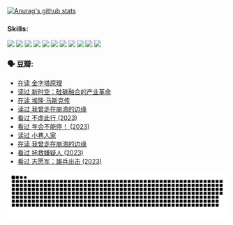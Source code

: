 
[![Anurag's github stats](https://github-readme-stats.vercel.app/api?username=w940853815)](https://github.com/anuraghazra/github-readme-stats)

### Skills:

<code><img height="32" src="https://cdn.jsdelivr.net/npm/simple-icons@v5/icons/python.svg"></code>
<code><img height="32" src="https://cdn.jsdelivr.net/npm/simple-icons@v5/icons/javascript.svg"></code>
<code><img height="32" src="https://cdn.jsdelivr.net/npm/simple-icons@v5/icons/django.svg"></code>
<code><img height="32" src="https://cdn.jsdelivr.net/npm/simple-icons@v5/icons/flask.svg"></code>
<code><img height="32" src="https://cdn.jsdelivr.net/npm/simple-icons@v5/icons/vuetify.svg"></code>
<code><img height="32" src="https://cdn.jsdelivr.net/npm/simple-icons@v5/icons/git.svg"></code>
<code><img height="32" src="https://cdn.jsdelivr.net/npm/simple-icons@v5/icons/docker.svg"></code>
<code><img height="32" src="https://cdn.jsdelivr.net/npm/simple-icons@v5/icons/postgresql.svg"></code>
<code><img height="32" src="https://cdn.jsdelivr.net/npm/simple-icons@v5/icons/elasticsearch.svg"></code>
<code><img height="32" src="https://cdn.jsdelivr.net/npm/simple-icons@v5/icons/macos.svg"></code>
<code><img height="32" src="https://cdn.jsdelivr.net/npm/simple-icons@v5/icons/linux.svg"></code>

### 🗣 豆瓣:

<!-- DOUBAN-ACTIVITIES:START -->
- [在读 金字塔原理](https://www.douban.com/people/136069238/status/4507497587/?_i=06674484)
- [读过 新时空：硅碳融合的产业革命](https://www.douban.com/people/136069238/status/4506659177/?_i=06674484)
- [在读 埃隆·马斯克传](https://www.douban.com/people/136069238/status/4500417190/?_i=06674484)
- [读过 我曾走在崩溃的边缘](https://www.douban.com/people/136069238/status/4500416754/?_i=06674484)
- [看过 不虚此行‎ (2023)](https://www.douban.com/people/136069238/status/4499973052/?_i=06674484)
- [看过 年会不能停！‎ (2023)](https://www.douban.com/people/136069238/status/4498582002/?_i=06674484)
- [读过 小巷人家](https://www.douban.com/people/136069238/status/4489290935/?_i=06674484)
- [在读 我曾走在崩溃的边缘](https://www.douban.com/people/136069238/status/4489290559/?_i=06674484)
- [看过 拯救嫌疑人‎ (2023)](https://www.douban.com/people/136069238/status/4477421513/?_i=06674484)
- [看过 志愿军：雄兵出击‎ (2023)](https://www.douban.com/people/136069238/status/4465247367/?_i=06674484)
<!-- DOUBAN-ACTIVITIES:END -->


![Snake animation](https://raw.githubusercontent.com/w940853815/w940853815/output/github-contribution-grid-snake.svg)

<!--
**w940853815/w940853815** is a ✨ _special_ ✨ repository because its `README.md` (this file) appears on your GitHub profile.

Here are some ideas to get you started:

- 🔭 I’m currently working on ...
- 🌱 I’m currently learning ...
- 👯 I’m looking to collaborate on ...
- 🤔 I’m looking for help with ...
- 💬 Ask me about ...
- 📫 How to reach me: ...
- 😄 Pronouns: ...
- ⚡ Fun fact: ...
-->
